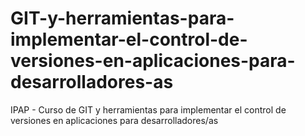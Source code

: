 # GIT-y-herramientas-para-implementar-el-control-de-versiones-en-aplicaciones-para-desarrolladores-as
IPAP - Curso de GIT y herramientas para implementar el control de versiones en aplicaciones para desarrolladores/as
